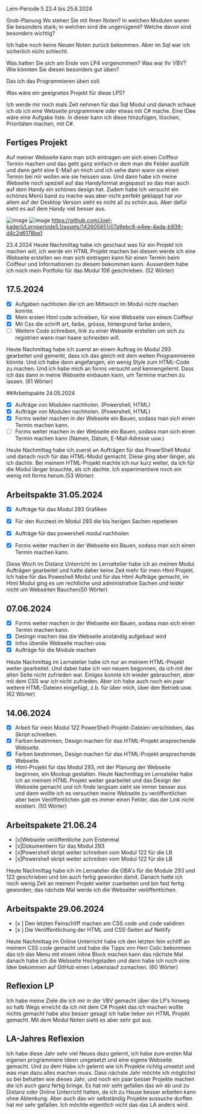 
Lern-Periode 5
23.4 bis 25.6.2024

Grob-Planung
Wo stehen Sie mit Ihren Noten? In welchen Modulen waren Sie besonders stark; in welchen sind die ungenügend? Welche davon sind besonders wichtig?

Ich habe noch keine Neuen Noten zurück bekommen. Aber im Sql war ich sicherlich nicht schlecht. 

Was hatten Sie sich am Ende von LP4 vorgenommen? Was war Ihr VBV? Wie könnten Sie diesen besonders gut üben?

Das ich das Programmieren üben soll.

Was wäre ein geeignetes Projekt für diese LP5?

Ich werde mir noch mals Zeit nehmen für das Sql Modul und danach schaue ich ob ich eine Webseite programmiere oder etwas mit C# mache. Eine IDee wäre eine Aufgabe liste. In dieser kann ich diese hinzufügen, löschen, Prioritäten machen, mit C#. 
## Fertiges Projekt 

Auf meiner Webseite kann man sich eintragen um sich einen Coiffeur Termin machen und das geht ganz einfach in dem man die Felder ausfüllt und dann geht eine E-Mail an mich und ich sehe dann wann sie einen Termin bei mir wollen wie sie heissen usw. Und dann habe ich meine Webseite noch speziell auf das Handyformat angepasst so das man auch auf dem Handy ein schönes design hat. Zudem habe ich versucht ein schönes Menü band zu mache was aber nicht perfekt geklappt hat vor allem auf der Desktop Version sieht es nicht all zu schön aus. Aber dafür sieht es auf dem Handy viel besser aus.

![image](https://github.com/Joel-kaderli/Lernperiode5.1/assets/142605851/3dffb6d6-cb5f-486c-b000-5de6f969cebb)
![image](https://github.com/Joel-kaderli/Lernperiode5.1/assets/142605851/9cd93e13-51b8-46bc-b5ad-db4187049c35)
https://github.com/Joel-kaderli/Lernperiode5.1/assets/142605851/07a9ebc6-e4ee-4ada-b939-d4c2d6178be1




23.4.2024
Heute Nachmittag habe ich geschaut was für ein Projekt ich machen will, ich werde ein HTML Projekt machen bei diesem werde ich eine Webseite erstellen wo man sich eintragen kann für einen Termin beim Coiffeur und Informationen zu diesem bekommen kann. Ausserdem habe ich noch mein Portfolio für das Modul 106 geschrieben. (52 Wörter)

## 17.5.2024
- [x] Aufgaben nachholen die ich am Mittwoch im Modul nicht machen konnte.
- [x] Mein ersten Html code schreiben, für eine Webseite von einem Coiffeur
- [x] Mit Css die schrift art, farbe, grösse, hintergrund farbe ändern,
- [ ] Weitern Code schreiben, link zu einer Webseite erstellen um sich zu registrien wann man haare schneiden will.

Heute Nachmittag habe ich zuerst an einem Auftrag im Modul 293 gearbeitet und gemerkt, dass ich das gleich mit dem weiten Programmieren könnte. Und ich habe dann angefangen, ein wenig Style zum HTML-Code zu machen. Und ich habe mich an forms versucht und kennengelernt. Dass ich das dann in meine Webseite einbauen kann, um Termine machen zu lassen. (61 Wörter)

##Arbeitspakte 24.05.2024

- [x] Aufträge von Modulen nachholen. (Powershell, HTML)
- [x] Aufträge von Modulen nachholen. (Powershell, HTML)
- [x] Forms weiter machen in der Webseite ein Bauen, sodass man sich einen Termin machen kann.
- [ ] Forms weiter machen in der Webseite ein Bauen, sodass man sich einen Termin machen kann (Namen, Datum, E-Mail-Adresse usw.)

Heute Nachmittag habe ich zuerst an Aufträgen für das PowerShell Modul und danach noch für das HTML-Modul gemacht. Diese ging aber länger, als ich dachte. Bei meinem HTML-Projekt machte ich nur kurz weiter, da ich für die Modul länger brauchte, als ich dachte. Ich experimentiere noch ein wenig mit forms herum.(53 Wörter)

## Arbeitspakte 31.05.2024
- [x] Aufträge für das Modul 293 Grafiken
- [x] Für den Kurztest im Modul 293 die bis herigen Sachen repetieren
- [x] Aufträge für das powershell modul nachholen
- [x]  Forms weiter machen in der Webseite ein Bauen, sodass man sich einen Termin machen kann.


Diese Woch im Distanz Unterricht im Lernattelier habe ich an meinen Modul Aufträgen gearbeitet und hatte daher keine Zeit mehr für mein Html Projekt. Ich habe für das Poweshell Modul und für das Html Aufträge gemacht, im Html Modul ging es um rechtliche und administrative Sachen und leider nicht um Webseiten Bauchen(50 Wörter)

## 07.06.2024
-	[x]  Forms weiter machen in der Webseite ein Bauen, sodass man sich einen Termin machen kann.
-	[x]  Desingn machen das die Webseite anständig aufgebaut wird
-	[x]  Infos überdie Webseite machen usw.
-	[x]  Aufträge für die Module machen

Heute Nachmittag im Lernatelier habe ich nur an meinem HTML-Projekt weiter gearbeitet. Und dabei habe ich von neuem begonnen, da ich mit der alten Seite nicht zufrieden war. Einiges konnte ich wieder gebrauchen, aber mit dem CSS war ich nicht zufrieden. Aber ich habe auch noch ein paar weitere HTML-Dateien eingefügt, z.b. für über mich, über den Betrieb usw. (62 Wörter)

## 14.06.2024
- [x] Arbeit für mein Modul 122 PowerShell-Projekt-Dateien verschieben, das Skript schreiben. 
- [x] Farben bestimmen, Design machen für das HTML-Projekt ansprechende Webseite.
- [x] Farben bestimmen, Design machen für das HTML-Projekt ansprechende Webseite.
- [x] Html-Projekt für das Modul 293, mit der Planung der Webseite beginnen, ein Mockup gestalten.
Heute Nachmittag im Lernatelier habe ich an meinem HTML Projekt weiter gearbeitet und das Design der Webseite gemacht und ich finde langsam sieht sie immer besser aus und dann wollte ich es versuchen meine Webseite zu veröffentlichen aber beim Veröffentlichen gab es immer einen Fehler, das der Link nicht existiert. (50 Wörter)

## Arbeitspakete 21.06.24

- [x]Webseite veröffentliche zum Erstenmal 
- [x]Dokumentiern für das Modul 293
- [x]Powershell skript weiter schreiben vom Modul 122 für die LB
- [x]Powershell skript weiter schreiben vom Modul 122 für die LB

Heute Nachmittag habe ich im Lernatelier die OBA's für die Module 293 und 122 geschrieben und bin auch fertig geworden damit. Danach hatte ich noch wenig Zeit an meinem Projekt weiter zuarbeiten und bin fast fertig geworden; das nächste Mal werde ich die Webseiter veröffentlichen.

## Arbeitspakte 29.06.2024
- [x ] Den letzten Feinschliff machen am CSS code und code validiren 
- [x ] Die Veröffentlichung der HTML und CSS-Seiten auf Netlify

Heute Nachmittag im Online Unterricht habe ich den letzten fein schliff an meinem CSS code gemacht und habe die Tipps von Herr Colic bekommen das ich das Menu mit einem inline Block machen kann das nächste Mal danach habe ich die Webseite Hochgeladen und dann habe ich noch eine Idee bekommen auf GitHub einen Lebenslauf zumachen. (60 Wörter)


## Reflexion LP
Ich habe meine Ziele die ich mir in der VBV gemacht über die LP’s hinweg so halb Wegs erreicht da ich mit dem C# Projekt das ich machen wollte nichts gemacht habe also besser gesagt ich habe  lieber ein HTML Projekt gemacht. Mit dem Modul Noten sieht es aber sehr gut aus. 
## LA-Jahres Reflexion
Ich habe diese Jahr sehr viel Neues dazu gelernt, ich habe zum ersten Mal eigenen programmiere Ideen umgesetzt und eine eigene Webseite gemacht. Und zu dem Habe ich gelernt wie ich Projekte richtig umsetzt und was man dazu alles machen muss. Dass nächste Jahr möchte ich möglichst so bei behalten wie dieses Jahr, und noch ein paar besser Projekte machen die ich auch ganz fertig bringe. Es hat mir seht gefallen das wir ab und zu Distanz oder Online Unterricht hatten, da ich zu Hause besser arbeiten kann ohne Ablenkung. Aber auch das wir selbständig Projekte aussuche durften hat mir sehr gefallen. Ich möchte eigentlich nicht das das LA anders wird.

